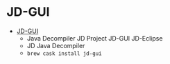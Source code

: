 # JD-GUI
- [JD-GUI](http://jd.benow.ca/)
  -  Java Decompiler JD Project JD-GUI JD-Eclipse
  - JD Java Decompiler
  - `brew cask install jd-gui`
